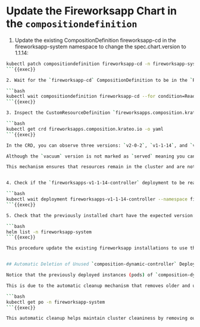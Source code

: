 # Update the Fireworksapp Chart in the `compositiondefinition`

1. Update the existing CompositionDefinition fireworksapp-cd in the fireworksapp-system namespace to change the spec.chart.version to 1.1.14:
```bash
kubectl patch compositiondefinition fireworksapp-cd -n fireworksapp-system --type=merge -p '{"spec":{"chart":{"version":"1.1.14"}}}'
```{{exec}}

2. Wait for the `fireworksapp-cd` CompositionDefinition to be in the `Ready=True` condition in the `fireworksapp-system` namespace:

```bash
kubectl wait compositiondefinition fireworksapp-cd --for condition=Ready=True --namespace fireworksapp-system --timeout=600s
```{{exec}}

3. Inspect the CustomResourceDefinition `fireworksapps.composition.krateo.io` to see the added version:

```bash
kubectl get crd fireworksapps.composition.krateo.io -o yaml
```{{exec}}

In the CRD, you can observe three versions: `v2-0-2`, `v1-1-14`, and `vacuum`. When you create a new version of a CRD, the stored version of the resource will be marked as `vacuum`. 

Although the `vacuum` version is not marked as `served` meaning you cannot create new resources of this version—it is used to store any resource of this type moving forward. Resources are validated against either the `v1-1-14` or `v2-0-2` version and then stored as the `vacuum` version.

This mechanism ensures that resources remain in the cluster and are not deleted when you update the chart version, while still providing validation for the resources.


4. Check if the `fireworksapps-v1-1-14-controller` deployment to be ready in the `fireworksapp-system` namespace:

```bash
kubectl wait deployment fireworksapps-v1-1-14-controller --namespace fireworksapp-system --for condition=Available=True --timeout=600s
```{{exec}}

5. Check that the previously installed chart have the expected version: 

```bash
helm list -n fireworksapp-system
```{{exec}}

This procedure update the existing fireworksapp installations to use the new version `1.1.14` of the chart, since the `values.schema.json` does not change between the two versions.


## Automatic Deletion of Unused `composition-dynamic-controller` Deployments

Notice that the previously deployed instances (pods) of `composition-dynamic-controller` that were configured to manage resources of version 2.0.2 no longer exist in the cluster.

This is due to the automatic cleanup mechanism that removes older and unused deployments along with their associated RBAC resources from the cluster:

```bash
kubectl get po -n fireworksapp-system
```{{exec}}

This automatic cleanup helps maintain cluster cleaniness by removing outdated controller instances when they are no longer needed.

